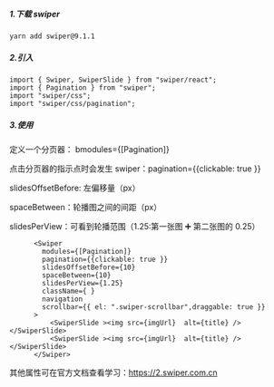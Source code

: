 ##### 1.下载 swiper

```
yarn add swiper@9.1.1
```

##### 2.引入

```
import { Swiper, SwiperSlide } from "swiper/react";
import { Pagination } from "swiper";
import "swiper/css";
import "swiper/css/pagination";
```

##### 3.使用

定义一个分页器： bmodules={[Pagination]}

点击分页器的指示点时会发生 swiper：pagination={{clickable: true }}

slidesOffsetBefore: 左偏移量（px）

spaceBetween：轮播图之间的间距（px）

slidesPerView：可看到轮播范围（1.25:第一张图 ➕ 第二张图的 0.25）

```
      <Swiper
        modules={[Pagination]}
        pagination={{clickable: true }}
        slidesOffsetBefore={10}
        spaceBetween={10}
        slidesPerView={1.25}
        className={ }
        navigation
        scrollbar={{ el: ".swiper-scrollbar",draggable: true }}
      >
          <SwiperSlide ><img src={imgUrl}  alt={title} /></SwiperSlide>
          <SwiperSlide ><img src={imgUrl}  alt={title} /></SwiperSlide>
      </Swiper>
```

其他属性可在官方文档查看学习：https://2.swiper.com.cn
